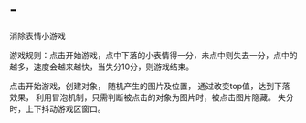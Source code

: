 ﻿# -
消除表情小游戏

游戏规则：点击开始游戏，点中下落的小表情得一分，未点中则失去一分，点中的越多，速度会越来越快，当失分10分，则游戏结束。



点击开始游戏，创建对象，
随机产生的图片及位置，
通过改变top值，达到下落效果，
利用冒泡机制，只需判断被点击的对象为图片时，被点击图片隐藏。
失分时，上下抖动游戏区窗口。

